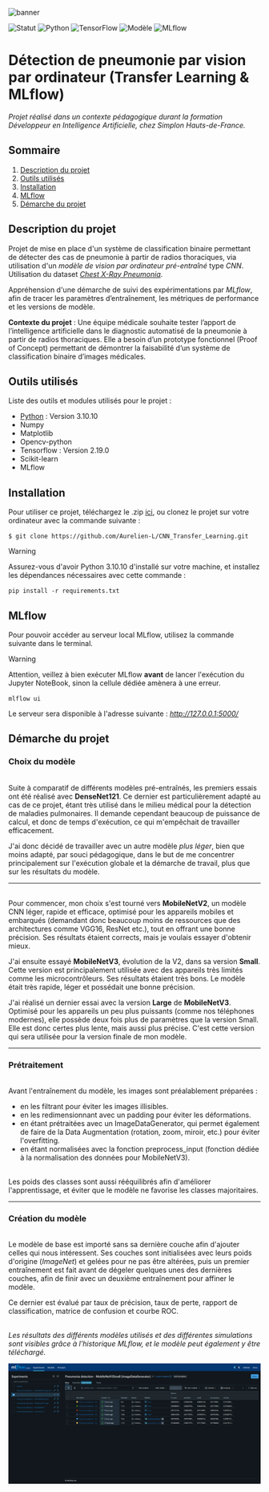 
![banner](img/banner.png)

![Statut](https://img.shields.io/badge/Statut-Terminé-brightgreen)
![Python](https://img.shields.io/badge/Python-3.10-blue)
![TensorFlow](https://img.shields.io/badge/TensorFlow-2.19-orange)
![Modèle](https://img.shields.io/badge/Modèle-MobileNetV3Large-lightgrey)
![MLflow](https://img.shields.io/badge/MLflow-suivi%20activé-purple)


# Détection de pneumonie par vision par ordinateur (Transfer Learning & MLflow)

*Projet réalisé dans un contexte pédagogique durant la formation Développeur en Intelligence Artificielle, chez Simplon Hauts-de-France.*

## Sommaire
1. [Description du projet](#description-du-projet)
2. [Outils utilisés](#outils-utilisés)
3. [Installation](#installation)
4. [MLflow](#mlflow)
5. [Démarche du projet](#démarche-du-projet)


## Description du projet
Projet de mise en place d'un système de classification binaire permettant de détecter des cas de pneumonie à partir de radios thoraciques, via utilisation d'un *modèle de vision par ordinateur pré-entraîné* type *CNN*. Utilisation du dataset *[Chest X-Ray Pneumonia](https://www.kaggle.com/datasets/paultimothymooney/chest-xray-pneumonia)*.

Appréhension d'une démarche de suivi des expérimentations par *MLflow*, afin de tracer les paramètres d’entraînement, les métriques de performance et les versions de modèle.

**Contexte du projet** : Une équipe médicale souhaite tester l’apport de l’intelligence artificielle dans le diagnostic automatisé de la pneumonie à partir de radios thoraciques. Elle a besoin d’un prototype fonctionnel (Proof of Concept) permettant de démontrer la faisabilité d’un système de classification binaire d’images médicales.


## Outils utilisés
Liste des outils et modules utilisés pour le projet :
* [Python](https://www.python.org/downloads/release/python-31010/) : Version 3.10.10 
* Numpy
* Matplotlib
* Opencv-python
* Tensorflow : Version 2.19.0
* Scikit-learn
* MLflow


## Installation
Pour utiliser ce projet, téléchargez le .zip [ici](https://github.com/Aurelien-L/CNN_Transfer_Learning/archive/refs/heads/main.zip), ou clonez le projet sur votre ordinateur avec la commande suivante : 
```
$ git clone https://github.com/Aurelien-L/CNN_Transfer_Learning.git
```
>[!WARNING]
>Assurez-vous d'avoir Python 3.10.10 d'installé sur votre machine, et installez les dépendances nécessaires avec cette commande :
```
pip install -r requirements.txt
```


## MLflow
Pour pouvoir accéder au serveur local MLflow, utilisez la commande suivante dans le terminal.

>[!WARNING]
>Attention, veillez à bien exécuter MLflow **avant** de lancer l'exécution du Jupyter NoteBook, sinon la cellule dédiée amènera à une erreur.

```
mlflow ui
```
Le serveur sera disponible à l'adresse suivante : *http://127.0.0.1:5000/*



## Démarche du projet

### Choix du modèle
\
Suite à comparatif de différents modèles pré-entraînés, les premiers essais ont été réalisé avec **DenseNet121**. Ce dernier est particulièrement adapté au cas de ce projet, étant très utilisé dans le milieu médical pour la détection de maladies pulmonaires. Il demande cependant beaucoup de puissance de calcul, et donc de temps d'exécution, ce qui m'empêchait de travailler efficacement.  

J'ai donc décidé de travailler avec un autre modèle *plus léger*, bien que moins adapté, par souci pédagogique, dans le but de me concentrer principalement sur l'exécution globale et la démarche de travail, plus que sur les résultats du modèle.

_____________________________

\
Pour commencer, mon choix s'est tourné vers **MobileNetV2**, un modèle CNN léger, rapide et efficace, optimisé pour les appareils mobiles et embarqués (demandant donc beaucoup moins de ressources que des architectures comme VGG16, ResNet etc.), tout en offrant une bonne précision. Ses résultats étaient corrects, mais je voulais essayer d'obtenir mieux.

J'ai ensuite essayé **MobileNetV3**, évolution de la V2, dans sa version **Small**. Cette version est principalement utilisée avec des appareils très limités comme les microcontrôleurs. Ses résultats étaient très bons. Le modèle était très rapide, léger et possédait une bonne précision. 


J'ai réalisé un dernier essai avec la version **Large** de **MobileNetV3**. Optimisé pour les appareils un peu plus puissants (comme nos téléphones modernes), elle possède deux fois plus de paramètres que la version Small. Elle est donc certes plus lente, mais aussi plus précise. C'est cette version qui sera utilisée pour la version finale de mon modèle.

_____________________


### Prétraitement
\
Avant l'entraînement du modèle, les images sont préalablement préparées :
- en les filtrant pour éviter les images illisibles.
- en les redimensionnant avec un padding pour éviter les déformations.
- en étant prétraitées avec un ImageDataGenerator, qui permet également de faire de la Data Augmentation (rotation, zoom, miroir, etc.) pour éviter l'overfitting.
- en étant normalisées avec la fonction preprocess_input (fonction dédiée à la normalisation des données pour MobileNetV3).


\
Les poids des classes sont aussi rééquilibrés afin d'améliorer l'apprentissage, et éviter que le modèle ne favorise les classes majoritaires.

___________


### Création du modèle
\
Le modèle de base est importé sans sa dernière couche afin d'ajouter celles qui nous intéressent. Ses couches sont initialisées avec leurs poids d'origine (*ImageNet*) et gelées pour ne pas être altérées, puis un premier entraînement est fait avant de dégeler quelques unes des dernières couches, afin de finir avec un deuxième entraînement pour affiner le modèle.

Ce dernier est évalué par taux de précision, taux de perte, rapport de classification, matrice de confusion et courbe ROC. 

\
*Les résultats des différents modèles utilisés et des différentes simulations sont visibles grâce à l'historique MLflow, et le modèle peut également y être téléchargé.*

![mlflow_screen](img/mlflow.PNG)